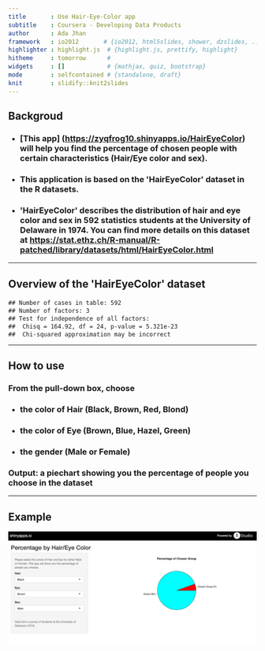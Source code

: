```yaml
---
title       : Use Hair-Eye-Color app
subtitle    : Coursera - Developing Data Products
author      : Ada Jhan
framework   : io2012       # {io2012, html5slides, shower, dzslides, ...}
highlighter : highlight.js  # {highlight.js, prettify, highlight}
hitheme     : tomorrow      # 
widgets     : []            # {mathjax, quiz, bootstrap}
mode        : selfcontained # {standalone, draft}
knit        : slidify::knit2slides
---
```

 
## Backgroud
 
- ### [This app] (https://zyqfrog10.shinyapps.io/HairEyeColor) will help you find the percentage of chosen people with certain characteristics (Hair/Eye color and sex). 

- ### This application is based on the 'HairEyeColor' dataset in the R datasets.

- ### 'HairEyeColor' describes the distribution of hair and eye color and sex in 592 statistics students at the University of Delaware in 1974. You can find more details on this dataset at https://stat.ethz.ch/R-manual/R-patched/library/datasets/html/HairEyeColor.html

---

## Overview of the 'HairEyeColor' dataset

```
## Number of cases in table: 592 
## Number of factors: 3 
## Test for independence of all factors:
## 	Chisq = 164.92, df = 24, p-value = 5.321e-23
## 	Chi-squared approximation may be incorrect
```

---

## How to use

### From the pull-down box, choose

- <h3> the color of Hair (Black, Brown, Red, Blond) </h3>
- <h3> the color of Eye (Brown, Blue, Hazel, Green) </h3>
- <h3> the gender (Male or Female) </h3>

### Output: a piechart showing you the percentage of people you choose in the dataset
 

---

## Example 

<img src='./example.png' width="1000">

